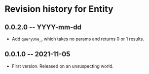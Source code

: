 # Revision history for Entity

## 0.0.2.0 -- YYYY-mm-dd

* Add `queryOne_`, which takes no params and returns 0 or 1 results.

## 0.0.1.0 -- 2021-11-05

* First version. Released on an unsuspecting world.
